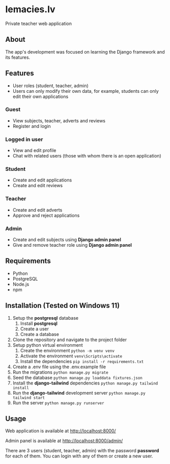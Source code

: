 # Iemacies.lv

Private teacher web application

## About

The app's development was focused on learning the Django framework and its features.

## Features

- User roles (student, teacher, admin)
- Users can only modify their own data, for example, students can only edit their own applications

### Guest

- View subjects, teacher, adverts and reviews
- Register and login

### Logged in user

- View and edit profile
- Chat with related users (those with whom there is an open application)

### Student

- Create and edit applications
- Create and edit reviews

### Teacher

- Create and edit adverts
- Approve and reject applications

### Admin

- Create and edit subjects using **Django admin panel**
- Give and remove teacher role using **Django admin panel**

## Requirements

- Python
- PostgreSQL
- Node.js
- npm

## Installation (Tested on Windows 11)

1. Setup the **postgresql** database
   1. Install **postgresql**
   2. Create a user
   3. Create a database
2. Clone the repository and navigate to the project folder
3. Setup python virtual environment
   1. Create the environment `python -m venv venv`
   2. Activate the environment `venv\Scripts\activate`
   3. Install the dependencies `pip install -r requirements.txt`
4. Create a .env file using the .env.example file
5. Run the migrations `python manage.py migrate`
6. Seed the database `python manage.py loaddata fixtures.json`
7. Install the **django-tailwind** dependencies `python manage.py tailwind install`
8. Run the **django-tailwind** development server `python manage.py tailwind start`
9. Run the server `python manage.py runserver`

## Usage

Web application is available at <http://localhost:8000/>

Admin panel is available at <http://localhost:8000/admin/>

There are 3 users (student, teacher, admin) with the password **password** for each of them. You can login with any of them or create a new user.
